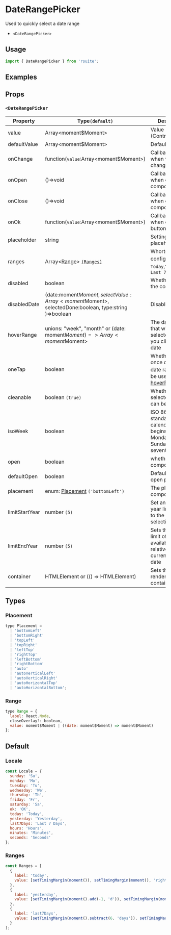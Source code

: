 # DateRangePicker

Used to quickly select a date range

* `<DateRangePicker>`

## Usage

```js
import { DateRangePicker } from 'rsuite';
```

## Examples

<!--{demo}-->

## Props

### `<DateRangePicker`

| Property       | Type`(default)`                                                                                     | Description                                                                             |
| -------------- | --------------------------------------------------------------------------------------------------- | --------------------------------------------------------------------------------------- |
| value          | Array<moment$Moment>                                                                                | Value (Controlled)                                                                      |
| defaultValue   | Array<moment$Moment>                                                                                | Default value                                                                           |
| onChange       | function(`value`:Array<moment$Moment>)                                                              | Callback fired when value changed                                                       |
| onOpen         | ()=>void                                                                                            | Callback fired when open component                                                      |
| onClose        | ()=>void                                                                                            | Callback fired when close component                                                     |
| onOk           | function(`value`:Array<moment$Moment>)                                                              | Callback fired when clicked OK button                                                   |
| placeholder    | string                                                                                              | Setting placeholders                                                                    |
| ranges         | Array<[Range](#Range)> [`(Ranges)`](#Ranges)                                                        | Whortcut config，defeult: `Today`,`Yesterday`，`Last 7 days`                            |
| disabled       | boolean                                                                                             | Whether disabled the component                                                          |
| disabledDate   | (date:moment$Moment, selectValue:Array<moment$Moment>, selectedDone:boolean, type:string )=>boolean | Disabled data                                                                           |
| hoverRange     | unions: "week", "month" or (date: moment$Moment)=> Array<moment$Moment>                             | The date range that will be selected when you click on the date                         |
| oneTap         | boolean                                                                                             | Whether to click once on selected date range，Can be used with [hoverRange](#clickmode) |
| cleanable      | boolean `(true)`                                                                                    | Whether the selected value can be cleared                                               |
| isoWeek        | boolean                                                                                             | ISO 8601 standard, each calendar week begins on Monday and Sunday on the seventh day    |
| open           | boolean                                                                                             | whether open the component                                                              |
| defaultOpen    | boolean                                                                                             | Default value of open property                                                          |
| placement      | enum: [Placement](#Placement) `('bottomLeft')`                                                      | The placement of component                                                              |
| limitStartYear | number `(5)`                                                                                        | Set an optional year limit relative to the current selection date                       |
| limitEndYear   | number `(5)`                                                                                        | Sets the lower limit of the available year relative to the current selection date       |
| container      | HTMLElement or (() => HTMLElement)                                                                  | Sets the rendering container                                                            |


## Types

### Placement

```js
type Placement =
  | 'bottomLeft'
  | 'bottomRight'
  | 'topLeft'
  | 'topRight'
  | 'leftTop'
  | 'rightTop'
  | 'leftBottom'
  | 'rightBottom'
  | 'auto'
  | 'autoVerticalLeft'
  | 'autoVerticalRight'
  | 'autoHorizontalTop'
  | 'autoHorizontalBottom';
```

### Range

```js
type Range = {
  label: React.Node,
  closeOverlay?: boolean,
  value: moment$Moment | ((date: moment$Moment) => moment$Moment)
};
```

## Default

### Locale

```js
const Locale = {
  sunday: 'Su',
  monday: 'Mo',
  tuesday: 'Tu',
  wednesday: 'We',
  thursday: 'Th',
  friday: 'Fr',
  saturday: 'Sa',
  ok: 'OK',
  today: 'Today',
  yesterday: 'Yesterday',
  last7Days: 'Last 7 Days',
  hours: 'Hours',
  minutes: 'Minutes',
  seconds: 'Seconds'
};
```

### Ranges

```js
const Ranges = [
  {
    label: 'today',
    value: [setTimingMargin(moment()), setTimingMargin(moment(), 'right')]
  },
  {
    label: 'yesterday',
    value: [setTimingMargin(moment().add(-1, 'd')), setTimingMargin(moment().add(-1, 'd'), 'right')]
  },
  {
    label: 'last7Days',
    value: [setTimingMargin(moment().subtract(6, 'days')), setTimingMargin(moment(), 'right')]
  }
];
```
